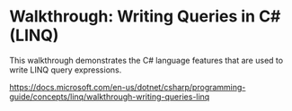 # Walkthrough: Writing Queries in C# (LINQ)

This walkthrough demonstrates the C# language features that are used to write LINQ query expressions.

<https://docs.microsoft.com/en-us/dotnet/csharp/programming-guide/concepts/linq/walkthrough-writing-queries-linq>
